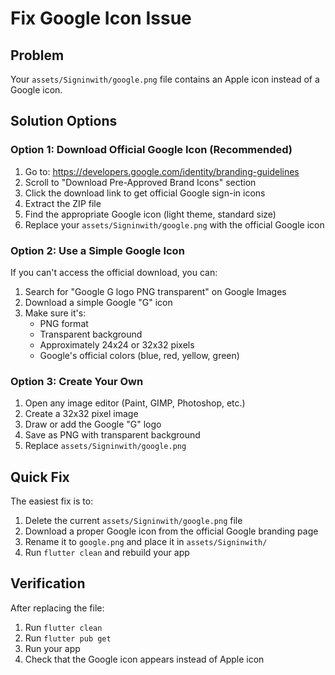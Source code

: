 # Fix Google Icon Issue

## Problem
Your `assets/Signinwith/google.png` file contains an Apple icon instead of a Google icon.

## Solution Options

### Option 1: Download Official Google Icon (Recommended)
1. Go to: https://developers.google.com/identity/branding-guidelines
2. Scroll to "Download Pre-Approved Brand Icons" section
3. Click the download link to get official Google sign-in icons
4. Extract the ZIP file
5. Find the appropriate Google icon (light theme, standard size)
6. Replace your `assets/Signinwith/google.png` with the official Google icon

### Option 2: Use a Simple Google Icon
If you can't access the official download, you can:
1. Search for "Google G logo PNG transparent" on Google Images
2. Download a simple Google "G" icon
3. Make sure it's:
   - PNG format
   - Transparent background
   - Approximately 24x24 or 32x32 pixels
   - Google's official colors (blue, red, yellow, green)

### Option 3: Create Your Own
1. Open any image editor (Paint, GIMP, Photoshop, etc.)
2. Create a 32x32 pixel image
3. Draw or add the Google "G" logo
4. Save as PNG with transparent background
5. Replace `assets/Signinwith/google.png`

## Quick Fix
The easiest fix is to:
1. Delete the current `assets/Signinwith/google.png` file
2. Download a proper Google icon from the official Google branding page
3. Rename it to `google.png` and place it in `assets/Signinwith/`
4. Run `flutter clean` and rebuild your app

## Verification
After replacing the file:
1. Run `flutter clean`
2. Run `flutter pub get`
3. Run your app
4. Check that the Google icon appears instead of Apple icon
